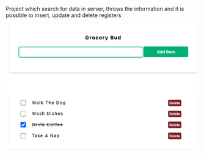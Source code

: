 Project which search for data in server, throws the information and it is possible to insert, update and delete registers

![sample 1](./samples/image1.png)

